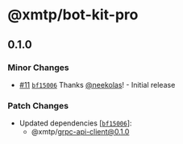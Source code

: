 # @xmtp/bot-kit-pro

## 0.1.0

### Minor Changes

- [#11](https://github.com/xmtp/bot-kit-pro/pull/11) [`bf15006`](https://github.com/xmtp/bot-kit-pro/commit/bf150062efb92295812723098e5ffbf1eb2cf738) Thanks [@neekolas](https://github.com/neekolas)! - Initial release

### Patch Changes

- Updated dependencies [[`bf15006`](https://github.com/xmtp/bot-kit-pro/commit/bf150062efb92295812723098e5ffbf1eb2cf738)]:
  - @xmtp/grpc-api-client@0.1.0
